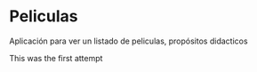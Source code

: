 # Peliculas
Aplicación para ver un listado de peliculas, propósitos didacticos 

This was the first attempt
